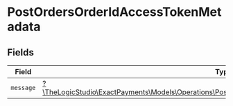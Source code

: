 # PostOrdersOrderIdAccessTokenMetadata


## Fields

| Field                                                                                                                                                                              | Type                                                                                                                                                                               | Required                                                                                                                                                                           | Description                                                                                                                                                                        |
| ---------------------------------------------------------------------------------------------------------------------------------------------------------------------------------- | ---------------------------------------------------------------------------------------------------------------------------------------------------------------------------------- | ---------------------------------------------------------------------------------------------------------------------------------------------------------------------------------- | ---------------------------------------------------------------------------------------------------------------------------------------------------------------------------------- |
| `message`                                                                                                                                                                          | [?\TheLogicStudio\ExactPayments\Models\Operations\PostOrdersOrderIdAccessTokenOrdersResponseMessage](../../Models/Operations/PostOrdersOrderIdAccessTokenOrdersResponseMessage.md) | :heavy_minus_sign:                                                                                                                                                                 | N/A                                                                                                                                                                                |